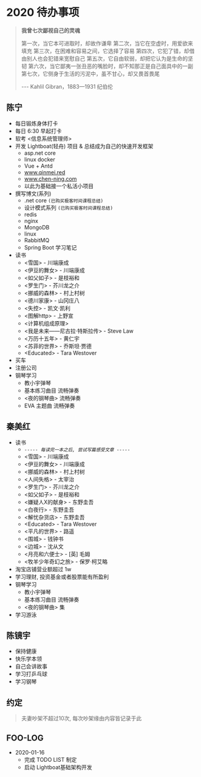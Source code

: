 # 2020 待办事项
>  **我曾七次鄙视自己的灵魂**
>
>  第一次，当它本可进取时，却故作谦卑
>  第二次，当它在空虚时，用爱欲来填充
>  第三次，在困难和容易之间，它选择了容易
>  第四次，它犯了错，却借由别人也会犯错来宽慰自己
>  第五次，它自由软弱，却把它认为是生命的坚韧
>  第六次，当它鄙夷一张丑恶的嘴脸时，却不知那正是自己面具中的一副
>  第七次，它侧身于生活的污泥中，虽不甘心，却又畏首畏尾
>
> --- Kahlil Gibran，1883—1931 纪伯伦

## 陈宁

- 每日锻炼身体打卡
- 每日 6:30 早起打卡
- 软考 <信息系统管理师>
- 开发 Lightboat(轻舟) 项目 & 总结成为自己的快速开发框架
  - asp.net core
  - linux docker
  - Vue + Antd
  - www.qinmei.red
  - www.chen-ning.com
  - 以此为基础接一个私活小项目
- 撰写博文(系列)
  - .net core `(已购买极客时间课程总结)`
  - 设计模式系列 `(已购买极客时间课程总结)`
  - redis
  - nginx
  - MongoDB
  - linux
  - RabbitMQ
  - Spring Boot 学习笔记
- 读书
  - <雪国> - 川端康成
  - <伊豆的舞女> - 川端康成
  - <如父如子> - 是枝裕和
  - <罗生门> - 芥川龙之介
  - <挪威的森林> - 村上村树
  - <德川家康> - 山冈庄八
  - <失控> - 凯文·凯利
  - <图解http> - 上野宣
  - <计算机组成原理>
  - <我是未来——尼古拉·特斯拉传> - Steve Law
  - <万历十五年> - 黄仁宇
  - <苏菲的世界> - 乔斯坦·贾德
  - \<Educated> - Tara Westover
- 买车
- 注册公司
- 钢琴学习
  - 教小宇弹琴
  - 基本练习曲目 流畅弹奏
  - <夜的钢琴曲> 流畅弹奏
  - EVA 主题曲 流畅弹奏

## 秦美红

- 读书
  - *`----- 每读完一本之后, 尝试写篇感受文章 -----`*
  - <雪国> - 川端康成
  - <伊豆的舞女> - 川端康成
  - <挪威的森林> - 村上村树
  - <人间失格> - 太宰治
  - <罗生门> - 芥川龙之介
  - <如父如子> - 是枝裕和
  - <嫌疑人X的献身> - 东野圭吾
  - <白夜行> - 东野圭吾
  - <解忧杂货店> - 东野圭吾
  - \<Educated> - Tara Westover
  - <平凡的世界> - 路遥
  - <围城> - 钱钟书
  - <边城> - 沈从文
  - <月亮和六便士> - [英] 毛姆
  - <牧羊少年奇幻之旅> - 保罗·柯艾略
- 淘宝店铺营业额超过 1w
- 学习理财, 投资基金或者股票能有所盈利
- 钢琴学习
  - 教小宇弹琴
  - 基本练习曲目 流畅弹奏
  - <夜的钢琴曲> 集
- 学习游泳

## 陈镜宇
- 保持健康
- 快乐学本领
- 自己会讲故事
- 学习打乒乓球
- 学习钢琴

## 约定
> 夫妻吵架不超过10次, 每次吵架缘由内容皆记录于此

## FOO-LOG

- 2020-01-16
  - 完成 TODO LIST 制定
  - 启动 Lightboat基础架构开发
